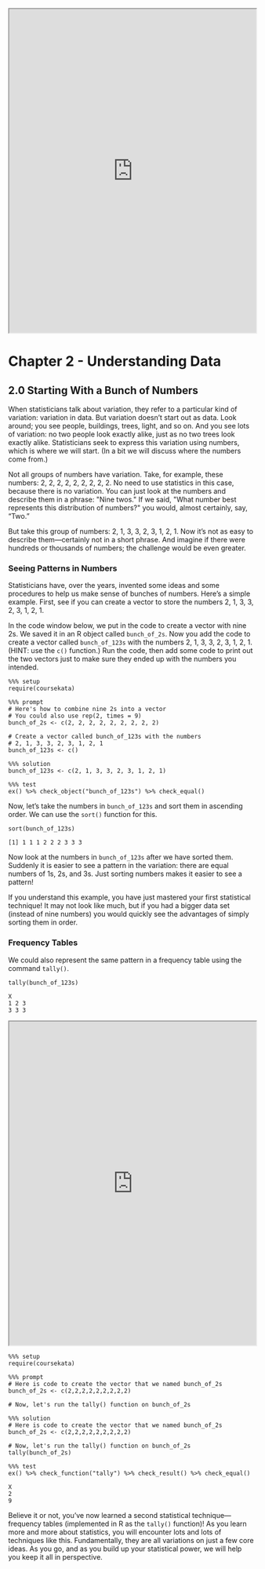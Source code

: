 <iframe data-type="learnosity" id="Pulse2"  src="https://coursekata.org/learnosity/preview/Pulse2" width="100%" height="660"></iframe>

# Chapter 2 - Understanding Data

## 2.0 Starting With a Bunch of Numbers

When statisticians talk about variation, they refer to a particular kind of
variation: variation in data. But variation doesn’t start out as data. Look
around; you see people, buildings, trees, light, and so on. And you see lots of
variation: no two people look exactly alike, just as no two trees look exactly
alike. Statisticians seek to express this variation using numbers, which is
where we will start. (In a bit we will discuss where the numbers come from.)

Not all groups of numbers have variation. Take, for example, these numbers: 2,
2, 2, 2, 2, 2, 2, 2, 2. No need to use statistics in this case, because there is
no variation. You can just look at the numbers and describe them in a phrase:
"Nine twos." If we said, "What number best represents this distribution of
numbers?" you would, almost certainly, say, “Two.”

But take this group of numbers: 2, 1, 3, 3, 2, 3, 1, 2, 1. Now it’s not as easy
to describe them—certainly not in a short phrase. And imagine if there were
hundreds or thousands of numbers; the challenge would be even greater.

### Seeing Patterns in Numbers

Statisticians have, over the years, invented some ideas and some procedures to
help us make sense of bunches of numbers. Here’s a simple example. First, see if
you can create a vector to store the numbers 2, 1, 3, 3, 2, 3, 1, 2, 1.

In the code window below, we put in the code to create a vector with nine 2s. We
saved it in an R object called `bunch_of_2s`. Now you add the code to create a
vector called `bunch_of_123s` with the numbers 2, 1, 3, 3, 2, 3, 1, 2, 1. (HINT:
use the `c()` function.) Run the code, then add some code to print out the two
vectors just to make sure they ended up with the numbers you intended.

```{ data-ckcode=true #ch2-1 }
%%% setup
require(coursekata)

%%% prompt
# Here's how to combine nine 2s into a vector
# You could also use rep(2, times = 9)
bunch_of_2s <- c(2, 2, 2, 2, 2, 2, 2, 2, 2)

# Create a vector called bunch_of_123s with the numbers
# 2, 1, 3, 3, 2, 3, 1, 2, 1
bunch_of_123s <- c()

%%% solution
bunch_of_123s <- c(2, 1, 3, 3, 2, 3, 1, 2, 1)

%%% test
ex() %>% check_object("bunch_of_123s") %>% check_equal()
```

Now, let’s take the numbers in `bunch_of_123s` and sort them in ascending order.
We can use the `sort()` function for this.

```
sort(bunch_of_123s)
```

```
[1] 1 1 1 2 2 2 3 3 3
```

Now look at the numbers in `bunch_of_123s` after we have sorted them. Suddenly
it is easier to see a pattern in the variation: there are equal numbers of 1s,
2s, and 3s. Just sorting numbers makes it easier to see a pattern!

If you understand this example, you have just mastered your first statistical
technique! It may not look like much, but if you had a bigger data set (instead
of nine numbers) you would quickly see the advantages of simply sorting them in
order.

### Frequency Tables

We could also represent the same pattern in a frequency table using the command
`tally()`.

```
tally(bunch_of_123s)
```

```
X
1 2 3
3 3 3
```

<iframe data-type="learnosity" id="Ch2_Starting_1_r3.0"  src="https://coursekata.org/learnosity/preview/Ch2_Starting_1_r3.0" width="100%" height="660"></iframe>

```{ data-ckcode=true #ch2-2 }
%%% setup
require(coursekata)

%%% prompt
# Here is code to create the vector that we named bunch_of_2s
bunch_of_2s <- c(2,2,2,2,2,2,2,2,2)

# Now, let's run the tally() function on bunch_of_2s

%%% solution
# Here is code to create the vector that we named bunch_of_2s
bunch_of_2s <- c(2,2,2,2,2,2,2,2,2)

# Now, let's run the tally() function on bunch_of_2s
tally(bunch_of_2s)

%%% test
ex() %>% check_function("tally") %>% check_result() %>% check_equal()
```

```
X
2
9
```

Believe it or not, you’ve now learned a second statistical technique—frequency
tables (implemented in R as the `tally()` function)! As you learn more and more
about statistics, you will encounter lots and lots of techniques like this.
Fundamentally, they are all variations on just a few core ideas. As you go, and
as you build up your statistical power, we will help you keep it all in
perspective.
